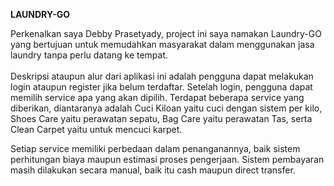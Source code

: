 **LAUNDRY-GO**

Perkenalkan saya Debby Prasetyady, project ini saya namakan Laundry-GO yang bertujuan untuk memudahkan masyarakat dalam menggunakan jasa laundry tanpa perlu datang ke tempat.<br><br>
Deskripsi ataupun alur dari aplikasi ini adalah pengguna dapat melakukan login ataupun register jika belum terdaftar. Setelah login, pengguna dapat memilih service apa yang akan dipilih. Terdapat beberapa service yang diberikan, diantaranya adalah Cuci Kiloan yaitu cuci dengan sistem per kilo, Shoes Care yaitu perawatan sepatu, Bag Care yaitu perawatan Tas, serta Clean Carpet yaitu untuk mencuci karpet.

Setiap service memiliki perbedaan dalam penanganannya, baik sistem perhitungan biaya maupun estimasi proses pengerjaan. Sistem pembayaran masih dilakukan secara manual, baik itu cash maupun direct transfer.
